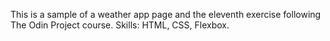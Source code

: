This is a sample of a weather app page and the eleventh exercise following The Odin Project course. Skills: HTML, CSS, Flexbox.